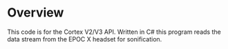 # Overview

This code is for the Cortex V2/V3 API. Written in C# this program reads the data stream from the EPOC X headset for sonification.
